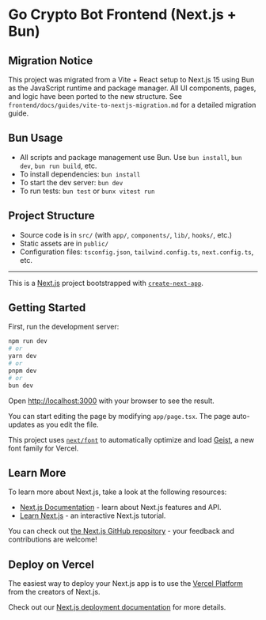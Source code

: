 # Go Crypto Bot Frontend (Next.js + Bun)

## Migration Notice
This project was migrated from a Vite + React setup to Next.js 15 using Bun as the JavaScript runtime and package manager. All UI components, pages, and logic have been ported to the new structure. See `frontend/docs/guides/vite-to-nextjs-migration.md` for a detailed migration guide.

## Bun Usage
- All scripts and package management use Bun. Use `bun install`, `bun dev`, `bun run build`, etc.
- To install dependencies: `bun install`
- To start the dev server: `bun dev`
- To run tests: `bun test` or `bunx vitest run`

## Project Structure
- Source code is in `src/` (with `app/`, `components/`, `lib/`, `hooks/`, etc.)
- Static assets are in `public/`
- Configuration files: `tsconfig.json`, `tailwind.config.ts`, `next.config.ts`, etc.

---

This is a [Next.js](https://nextjs.org) project bootstrapped with [`create-next-app`](https://nextjs.org/docs/app/api-reference/cli/create-next-app).

## Getting Started

First, run the development server:

```bash
npm run dev
# or
yarn dev
# or
pnpm dev
# or
bun dev
```

Open [http://localhost:3000](http://localhost:3000) with your browser to see the result.

You can start editing the page by modifying `app/page.tsx`. The page auto-updates as you edit the file.

This project uses [`next/font`](https://nextjs.org/docs/app/building-your-application/optimizing/fonts) to automatically optimize and load [Geist](https://vercel.com/font), a new font family for Vercel.

## Learn More

To learn more about Next.js, take a look at the following resources:

- [Next.js Documentation](https://nextjs.org/docs) - learn about Next.js features and API.
- [Learn Next.js](https://nextjs.org/learn) - an interactive Next.js tutorial.

You can check out [the Next.js GitHub repository](https://github.com/vercel/next.js) - your feedback and contributions are welcome!

## Deploy on Vercel

The easiest way to deploy your Next.js app is to use the [Vercel Platform](https://vercel.com/new?utm_medium=default-template&filter=next.js&utm_source=create-next-app&utm_campaign=create-next-app-readme) from the creators of Next.js.

Check out our [Next.js deployment documentation](https://nextjs.org/docs/app/building-your-application/deploying) for more details.
